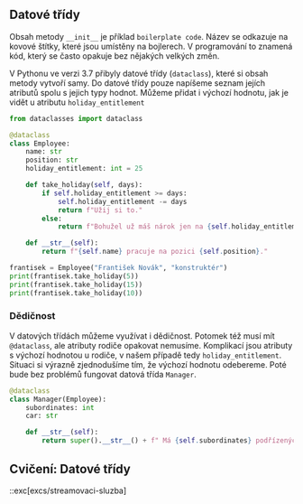 ## Datové třídy

Obsah metody `__init__` je příklad `boilerplate code`. Název se odkazuje na kovové štítky, které jsou umístěny na bojlerech. V programování to znamená kód, který se často opakuje bez nějakých velkých změn.

V Pythonu ve verzi 3.7 přibyly datové třídy (`dataclass`), které si obsah metody vytvoří samy. Do datové třídy pouze napíšeme seznam jejích atributů spolu s jejich typy hodnot. Můžeme přidat i výchozí hodnotu, jak je vidět u atributu `holiday_entitlement`

```py
from dataclasses import dataclass

@dataclass
class Employee:
    name: str
    position: str
    holiday_entitlement: int = 25

    def take_holiday(self, days):
        if self.holiday_entitlement >= days:
            self.holiday_entitlement -= days
            return f"Užij si to."
        else:
            return f"Bohužel už máš nárok jen na {self.holiday_entitlement} dní."

    def __str__(self):
        return f"{self.name} pracuje na pozici {self.position}."

frantisek = Employee("František Novák", "konstruktér")
print(frantisek.take_holiday(5))
print(frantisek.take_holiday(15))
print(frantisek.take_holiday(10))
```

### Dědičnost

V datových třídách můžeme využívat i dědičnost. Potomek též musí mít `@dataclass`, ale atributy rodiče opakovat nemusíme. Komplikací jsou atributy s výchozí hodnotou u rodiče, v našem případě tedy `holiday_entitlement`. Situaci si výrazně zjednodušíme tím, že výchozí hodnotu odebereme. Poté bude bez problémů fungovat datová třída `Manager`.

```py
@dataclass
class Manager(Employee):
    subordinates: int
    car: str

    def __str__(self):
        return super().__str__() + f" Má {self.subordinates} podřízených."
```

## Cvičení: Datové třídy

::exc[excs/streamovaci-sluzba]
